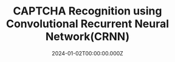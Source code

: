 ---
title: "CAPTCHA Recognition using Convolutional Recurrent Neural Network(CRNN)"
date: "2024-01-02T00:00:00.000Z"
description: "A high-accuracy CAPTCHA recognition system utilizing CRNN architecture for effective decoding of complex CAPTCHAs."
image: "/project/Student Outcome Report.png"
projectUrl: "https://github.com/shreyashguptas/CAPTCHA-Recognition-using-CRNN"
technologies: ["Pytorch", "Machine Learning", "Python"]
--- 